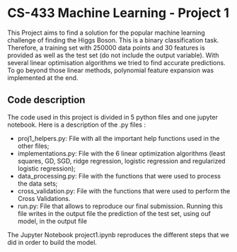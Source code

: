 # CS-433 Machine Learning - Project 1

This Project aims to find a solution for the popular machine learning challenge of finding the Higgs Boson. This is a binary classification task. Therefore, a training set with 250000 data points and 30 features is provided as well as the test set (do not include the output variable). With several linear optimisation algorithms we tried to find accurate predictions. To go beyond those linear methods, polynomial feature expansion was implemented at the end.

## Code description
The code used in this project is divided in 5 python files and one jupyter notebook. 
Here is a description of the .py files :
<ul>
    <li>proj1_helpers.py: File with all the important help functions used in the other files;</li>
    <li>implementations.py: File with the 6 linear optimization algorithms (least squares, GD, SGD, ridge regression, logistic regression and regularized logistic regression);</li>
    <li>data_processing.py: File with the functions that were used to process the data sets;</li>
    <li>cross_validation.py: File with the functions that were used to perform the Cross Validations.</li>
    <li>run.py: File that allows to reproduce our final submission. Running this file writes in the output file 
the prediction of the test set, using ouf model, in the output file</li>        
</ul>

The Jupyter Notebook project1.ipynb reproduces the different steps that we did in order to build the model.
